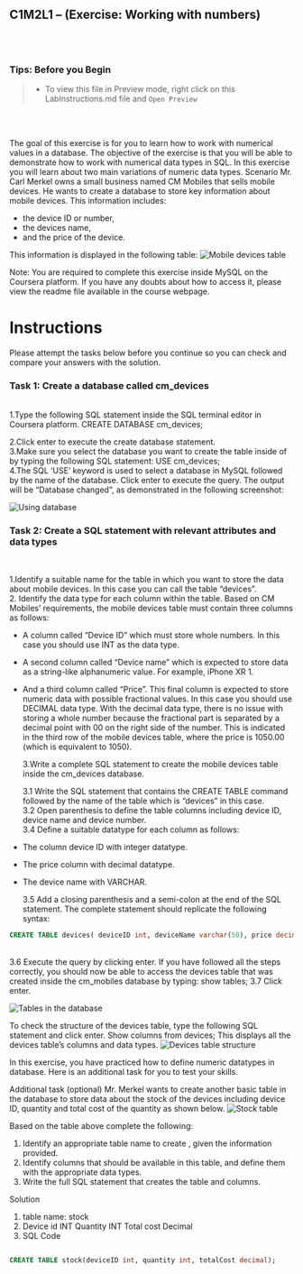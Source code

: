 ## C1M2L1 – (Exercise: Working with numbers)

<br><br>

### **Tips: Before you Begin**

> - To view this file in Preview mode, right click on this LabInstructions.md file and `Open Preview`

<br>
<br>

The goal of this exercise is for you to learn how to work with numerical values in a database. The objective of the exercise is that you will be able to demonstrate how to work with numerical data types in SQL. In this exercise you will learn about two main variations of numeric data types.
Scenario
Mr. Carl Merkel owns a small business named CM Mobiles that sells mobile devices. He wants to create a database to store key information about mobile devices. This information includes:

- the device ID or number,
- the devices name,
- and the price of the device.

This information is displayed in the following table:
![Mobile devices table](WorkingWithNumbersImages/Picture1.png)

Note: You are required to complete this exercise inside MySQL on the Coursera platform. If you have any doubts about how to access it, please view the readme file available in the course webpage.

# Instructions

Please attempt the tasks below before you continue so you can check and compare your answers with the solution.

### Task 1: Create a database called cm_devices

<br>
1.Type the following SQL statement inside the SQL terminal editor in Coursera platform.
CREATE DATABASE cm_devices; 
<br>

2.Click enter to execute the create database statement.
<br>
3.Make sure you select the database you want to create the table inside of by typing the following SQL statement:
USE cm_devices;
<br>
4.The SQL ‘USE’ keyword is used to select a database in MySQL followed by the name of the database. Click enter to execute the query. The output will be “Database changed”, as demonstrated in the following screenshot:
<br>

![Using database](WorkingWithNumbersImages/Picture2.png)

### Task 2: Create a SQL statement with relevant attributes and data types

<br>

1.Identify a suitable name for the table in which you want to store the data about mobile devices. In this case you can call the table “devices”.
<br> 2. Identify the data type for each column within the table.
Based on CM Mobiles’ requirements, the mobile devices table must contain three columns as follows:

- A column called “Device ID” which must store whole numbers. In this case you should use INT as the data type.
- A second column called “Device name” which is expected to store data as a string-like alphanumeric value. For example, iPhone XR 1.
- And a third column called “Price”. This final column is expected to store numeric data with possible fractional values. In this case you should use DECIMAL data type. With the decimal data type, there is no issue with storing a whole number because the fractional part is separated by a decimal point with 00 on the right side of the number. This is indicated in the third row of the mobile devices table, where the price is 1050.00 (which is equivalent to 1050).
  <br>

  3.Write a complete SQL statement to create the mobile devices table inside the cm_devices database.
  <br>

  3.1 Write the SQL statement that contains the CREATE TABLE command followed by the name of the table which is “devices” in this case.
  <br>
  3.2 Open parenthesis to define the table columns including device ID, device name and device number.
  <br>
  3.4 Define a suitable datatype for each column as follows:

- The column device ID with integer datatype.
- The price column with decimal datatype.
- The device name with VARCHAR.
  <br>

  3.5 Add a closing parenthesis and a semi-colon at the end of the SQL statement. The complete statement should replicate the following syntax:

```SQL
CREATE TABLE devices( deviceID int, deviceName varchar(50), price decimal);
```

<br>
3.6	Execute the query by clicking enter. 
If you have followed all the steps correctly, you should now be able to access the devices table that was created inside the cm_mobiles database by typing:
show tables; 
3.7	Click enter.

![Tables in the database](WorkingWithNumbersImages/Picture3.png)

To check the structure of the devices table, type the following SQL statement and click enter.
Show columns from devices;
This displays all the devices table’s columns and data types.
![Devices table structure](WorkingWithNumbersImages/Picture4.png)

In this exercise, you have practiced how to define numeric datatypes in database. Here is an additional task for you to test your skills.

Additional task (optional)
Mr. Merkel wants to create another basic table in the database to store data about the stock of the devices including device ID, quantity and total cost of the quantity as shown below.
![Stock table](WorkingWithNumbersImages/Picture5.png)

Based on the table above complete the following:

1. Identify an appropriate table name to create , given the information provided.
2. Identify columns that should be available in this table, and define them with the appropriate data types.
3. Write the full SQL statement that creates the table and columns.

Solution
<br>

1. table name: stock
   <br>
2. Device id INT
   Quantity INT
   Total cost Decimal
   <br>
3. SQL Code

```SQL

CREATE TABLE stock(deviceID int, quantity int, totalCost decimal);
```
